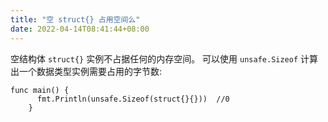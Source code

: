 ```yaml
---
title: "空 struct{} 占用空间么"
date: 2022-04-14T08:41:44+08:00
---
```


空结构体 `struct{}` 实例不占据任何的内存空间。
可以使用 `unsafe.Sizeof` 计算出一个数据类型实例需要占用的字节数:

```
func main() {
      fmt.Println(unsafe.Sizeof(struct{}{}))  //0
    }
```
